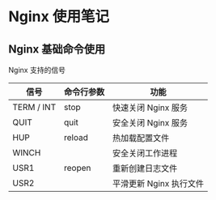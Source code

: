 # Nginx 使用笔记

## Nginx 基础命令使用

Nginx 支持的信号

|信号|命令行参数|功能|
|---|---|---|
|TERM / INT|stop|快速关闭 Nginx 服务|
|QUIT|quit|安全关闭 Nginx 服务|
|HUP|reload|热加载配置文件|
|WINCH||安全关闭工作进程|
|USR1|reopen|重新创建日志文件|
|USR2||平滑更新 Nginx 执行文件|
